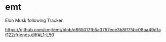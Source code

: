 # emt
Elon Musk following Tracker.

https://github.com/cmj/emt/blob/e865017fb5a3757ece3b8ff75bc08aa49d1af122/friends.diff#L1-L50
